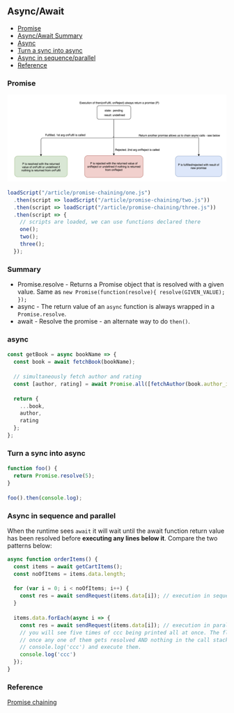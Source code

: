 ## Async/Await

* [Promise](#promise)
* [Async/Await Summary](#Summary)
* [Async](#async)
* [Turn a sync into async](#Turn-a-sync-into-async)
* [Async in sequence/parallel](#Async-in-sequence-parallel)
* [Reference](#reference)

### Promise

![promise](./promise.png)

```js
loadScript("/article/promise-chaining/one.js")
  .then(script => loadScript("/article/promise-chaining/two.js"))
  .then(script => loadScript("/article/promise-chaining/three.js"))
  .then(script => {
    // scripts are loaded, we can use functions declared there
    one();
    two();
    three();
  });
```

### Summary
* Promise.resolve - Returns a Promise object that is resolved with a given value. Same as `new Promise(function(resolve){ resolve(GIVEN_VALUE); });`
* async - The return value of an `async` function is always wrapped in a `Promise.resolve`.
* await - Resolve the promise - an alternate way to do `then()`.

### async

```js
const getBook = async bookName => {
  const book = await fetchBook(bookName);

  // simultaneously fetch author and rating
  const [author, rating] = await Promise.all([fetchAuthor(book.author_id), fetchRating(book.id)]);

  return {
    ...book,
    author,
    rating
  };
};
```

### Turn a sync into async

```js
function foo() {
  return Promise.resolve(5);
}

foo().then(console.log);
```

### Async in sequence and parallel
When the runtime sees `await` it will wait until the await function return value has been resolved before **executing any lines below it**. Compare the two patterns below:

```js
async function orderItems() {
  const items = await getCartItems();
  const noOfItems = items.data.length;

  for (var i = 0; i < noOfItems; i++) {
    const res = await sendRequest(items.data[i]); // execution in sequence
  }

  items.data.forEach(async i => {
    const res = await sendRequest(items.data[i]); // execution in parallel
    // you will see five times of ccc being printed all at once. The flow is do sendReq 5 time straight
    // once any one of them gets resolved AND nothing in the call stack, runtime will then pick queued
    // console.log('ccc') and execute them.
    console.log('ccc')
  });
}
```

### Reference

[Promise chaining](https://javascript.info/promise-chaining)

